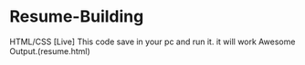 # Resume-Building
HTML/CSS
[Live] This code save in your pc and run it. it will work Awesome Output.(resume.html)
